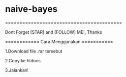 # naive-bayes
=========================================

Dont Forget [STAR] and [FOLLOW] ME!, Thanks

============ Cara Menggunakan ===========

1.Download file .rar tersebut

2.Copy ke htdocs

3.Jalankan!
